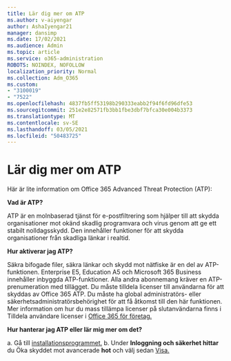 ```yaml
---
title: Lär dig mer om ATP
ms.author: v-aiyengar
author: AshaIyengar21
manager: dansimp
ms.date: 17/02/2021
ms.audience: Admin
ms.topic: article
ms.service: o365-administration
ROBOTS: NOINDEX, NOFOLLOW
localization_priority: Normal
ms.collection: Adm_O365
ms.custom:
- "3100019"
- "7522"
ms.openlocfilehash: 4837fb5ff53198b290333eabb2f94f6fd96dfe53
ms.sourcegitcommit: 251e2e82571fb3bb1fbe3dbf7bfca30e004b3373
ms.translationtype: MT
ms.contentlocale: sv-SE
ms.lasthandoff: 03/05/2021
ms.locfileid: "50483725"
---
```

# <a name="learn-about-atp"></a>Lär dig mer om ATP

Här är lite information om Office 365 Advanced Threat Protection (ATP):

**Vad är ATP?**

ATP är en molnbaserad tjänst för e-postfiltrering som hjälper till att skydda organisationer mot okänd skadlig programvara och virus genom att ge ett stabilt nolldagsskydd. Den innehåller funktioner för att skydda organisationer från skadliga länkar i realtid.

**Hur aktiverar jag ATP?**

Säkra bifogade filer, säkra länkar och skydd mot nätfiske är en del av ATP-funktionen. Enterprise E5, Education A5 och Microsoft 365 Business innehåller inbyggda ATP-funktioner. Alla andra abonnemang kräver en ATP-prenumeration med tillägget. Du måste tilldela licenser till användarna för att skyddas av Office 365 ATP. Du måste ha global administratörs- eller säkerhetsadministratörsbehörighet för att få åtkomst till den här funktionen. Mer information om hur du mass tillämpa licenser på slutanvändarna finns i Tilldela användare licenser i [Office 365 för företag.](https://go.microsoft.com/fwlink/?linkid=2093435)

**Hur hanterar jag ATP eller lär mig mer om det?**

a. Gå till [installationsprogrammet.](https://go.microsoft.com/fwlink/p/?linkid=2075721)
b. Under **Inloggning och säkerhet hittar** du Öka skyddet mot avancerade **hot** och välj sedan [Visa.](https://go.microsoft.com/fwlink/?linkid=2109302)
